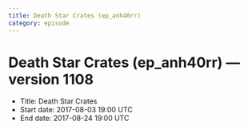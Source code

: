```yaml
---
title: Death Star Crates (ep_anh40rr)
category: episode
---
```


# Death Star Crates (ep_anh40rr) — version 1108



  * Title: Death Star Crates
  * Start date: 2017-08-03 19:00 UTC
  * End date: 2017-08-24 19:00 UTC

